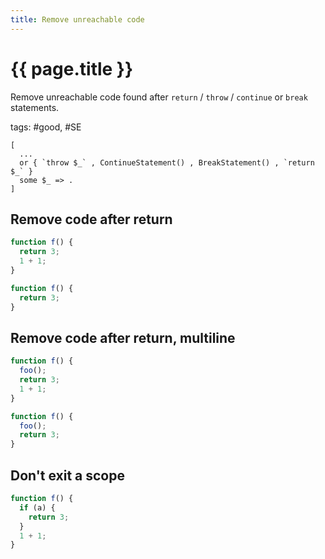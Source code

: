 ```yaml
---
title: Remove unreachable code
---
```


# {{ page.title }}

Remove unreachable code found after `return` / `throw` / `continue` or `break` statements.

tags: #good, #SE

```grit
[
  ...
  or { `throw $_` , ContinueStatement() , BreakStatement() , `return $_` }
  some $_ => .
]
```

## Remove code after return

```javascript
function f() {
  return 3;
  1 + 1;
}
```

```typescript
function f() {
  return 3;
}
```

## Remove code after return, multiline

```javascript
function f() {
  foo();
  return 3;
  1 + 1;
}
```

```typescript
function f() {
  foo();
  return 3;
}
```

## Don't exit a scope

```javascript
function f() {
  if (a) {
    return 3;
  }
  1 + 1;
}
```
